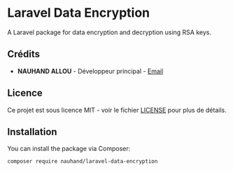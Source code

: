 # Laravel Data Encryption

A Laravel package for data encryption and decryption using RSA keys.

## Crédits

- **NAUHAND ALLOU** - Développeur principal - [Email](mailto:olivier.nauhand@gmail.com)

## Licence

Ce projet est sous licence MIT - voir le fichier [LICENSE](LICENSE) pour plus de détails.

## Installation

You can install the package via Composer:

```bash
composer require nauhand/laravel-data-encryption
